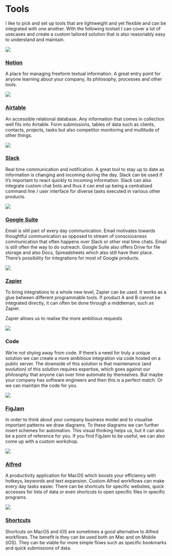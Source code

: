 # Tools
  
I like to pick and set up tools that are lightweight and yet flexible and can be integrated with one another. With the following toolset I can cover a lot of usecases and create a custom tailored solution that is also reasonably easy to understand and maintain.

<img src=https://res.cloudinary.com/serenity-themes/image/upload/c_scale,f_auto,w_252/v1657376794/automation/Notion_app_logo.png />

### [Notion](https://www.notion.so/)

A place for managing freeform textual information. A great entry point for anyone learning about your company, its philosophy, processes and other tools.

<img src=https://res.cloudinary.com/serenity-themes/image/upload/f_auto/v1657376842/automation/airtable-logo-216B9AF035-seeklogo.com.png />

### [Airtable](https://airtable.com/)

An accessible relational database. Any information that comes in collection well fits into Airtable. Form submissions, tables of data such as clients, contacts, projects, tasks but also competitor monitoring and multitude of other things.

<img src=https://res.cloudinary.com/serenity-themes/image/upload/c_scale,w_708/v1657376861/automation/2048px-Slack_icon_2019.svg.png />

### [Slack](https://slack.com/)

Real time communication and notification. A great tool to stay up to date as information is changing and incoming during the day. Slack can be used if it’s important to react quickly to incoming information. Slack can also integrate custom chat bots and thus it can end up being a centralised command line / user interface for diverse tasks executed in various other products.

<img src=https://res.cloudinary.com/serenity-themes/image/upload/c_scale,f_auto,w_381/v1657376881/automation/800px-Google__22G_22_Logo.svg.png />

### [Google Suite](https://workspace.google.com/business/)

Email is still part of every day communication. Email motivates towards thoughtful communication as opposed to stream of consciousness communication that often happens over Slack or other real time chats. Email is still often the way to do outreach. Google Suite also offers Drive for file storage and also Docs, Spreadsheets which also still have their place. There’s possibility for integrations for most of Google products.

<img src=https://res.cloudinary.com/serenity-themes/image/upload/v1657376897/automation/zapier.svg />

### [**Zapier**](https://zapier.com/)

To bring integrations to a whole new level, Zapier can be used. It works as a glue between different programmable tools. If product A and B cannot be integrated directly, it can often be done through a middleman, such as Zapier.

Zapier allows us to realise the more ambitious requests

<img src=https://res.cloudinary.com/serenity-themes/image/upload/c_scale,f_auto,w_292/v1657377063/automation/37631.png />

### Code

We’re not shying away from code. If there’s a need for truly a unique solution we can create a more ambitious integration via code hosted on a public server. The downside of this solution is that maintenance (and evolution) of this solution requires expertise, which goes against our philosophy that anyone can over time automate by themselves. But maybe your company has software engineers and then this is a perfect match. Or we can maintain the code for you.

<img src=https://res.cloudinary.com/serenity-themes/image/upload/v1657376913/automation/Figma-logo.svg />

### [FigJam](https://www.figma.com/figjam/)

In order to think about your company business model and to visualise important patterns we draw diagrams. To these diagrams we can further insert schemes for automation. This visual thinking helps us, but it can also be a point of reference for you. If you find FigJam to be useful, we can also come up with a custom workshop.

<img src=https://res.cloudinary.com/serenity-themes/image/upload/f_auto/v1657377671/automation/logo4.png />

### [Alfred](https://www.alfredapp.com/)

A productivity application for MacOS which boosts your efficiency with hotkeys, keywords and text expansion. Custom Alfred workflows can make every day tasks easier. There can be shortcuts for specific websites, quick accesses for lists of data or even shortcuts to open specific files in specific programs.

<img src=https://res.cloudinary.com/serenity-themes/image/upload/c_scale,f_auto,w_296/v1657377765/automation/8c93d4a4c79a589889cfaf80c5f61598.png />

### [Shortcuts](https://support.apple.com/guide/shortcuts-mac/intro-to-shortcuts-apdf22b0444c/mac)

Shortcuts on MacOS and iOS are sometimes a good alternative to Alfred workflows. The benefit is they can be used both on Mac and on Mobile (iOS). They can be viable for more simple flows such as specific bookmarks and quick submissions of data. 
